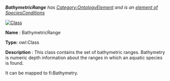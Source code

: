 ___BathymetricRange__ 
 has
 [Category:OntologyElement](../../Category/OntologyElement "Category:OntologyElement") 
 and is an
 [element of](../../Property/ElementOf "Property:ElementOf") 
[SpeciesConditions](../../Submissions/SpeciesConditions "Submissions:SpeciesConditions")_




  





[![Class](../../images/thumb/2/27/Class.gif/45px-Class.gif)](../../Image/Class.gif "Class")


__Name__ 
 : BathymetricRange
 



__Type:__ 
 owl:Class
 



__Description__ 
 : This class contains the set of bathymetric ranges. Bathymetry is numeric depth information about the ranges in which an aquatic species is found.
 



 It can be mapped to fi:Bathymetry.